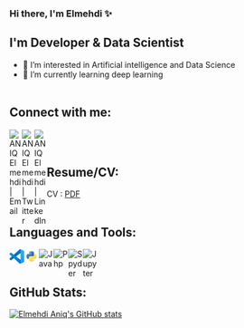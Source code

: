 ### Hi there, I'm Elmehdi ✨

## I'm Developer & Data Scientist

- 👀 I’m interested in Artificial intelligence and Data Science
- 🌱 I’m currently learning deep learning
<br><br>
## Connect with me:
<a href="mailto:aniq.elmehdi@gmail.com"><img alt="ANIQ Elmehdi | Email" src="https://camo.githubusercontent.com/598902b81c020e27505970e729fc974b79d83695c043123c9b4e05aeed2872f1/68747470733a2f2f75706c6f61642e77696b696d656469612e6f72672f77696b6970656469612f636f6d6d6f6e732f372f37652f476d61696c5f69636f6e5f253238323032302532392e737667" data-canonical-src="https://upload.wikimedia.org/wikipedia/commons/7/7e/Gmail_icon_%282020%29.svg" style="max-width:100%;" width="22px" align="left"></a>

<a href="http://twitter.com/elmehdianiq" rel="nofollow"><img alt="ANIQ Elmehdi | Twitter" src="https://user-images.githubusercontent.com/84931728/129571364-ee61cb83-2b23-4c1a-843e-c57e6962ec99.png" data-canonical-src="https://us-central1-iconscout-1539.cloudfunctions.net/iconscout-gcp-functions-production-download?name=twitter&amp;download=1&amp;url=https%3A%2F%2Fcdn.iconscout.com%2Ficon%2Ffree%2Fpng-24%2F83443.png&amp;width=24&amp;height=24" style="max-width:100%;" width="22px" align="left"></a>
      
<a href="https://www.linkedin.com/in/aniq-elmehdi/" rel="nofollow"><img alt="ANIQ Elmehdi | LinkedIn" src="https://user-images.githubusercontent.com/84931728/129571472-7d420fe7-598b-4fd7-88c1-240fae7c35f5.png" data-canonical-src="https://us-central1-iconscout-1539.cloudfunctions.net/iconscout-gcp-functions-production-download?name=linkedin&amp;download=1&amp;url=https%3A%2F%2Fcdn.iconscout.com%2Ficon%2Ffree%2Fpng-24%2F461814.png&amp;width=24&amp;height=24" style="max-width:100%;" width="22px" align="left"></a>
<br><br>
## Resume/CV:
   CV : <a href="https://github.com/elmehdi-aniq/elmehdi-aniq/files/7317920/cv.pdf" rel="nofollow">PDF</a>
<br><br>
## Languages and Tools:
<a target="_blank" rel="noopener noreferrer" href="https://raw.githubusercontent.com/github/explore/master/topics/visual-studio-code/visual-studio-code.png"><img alt="Visual Studio Code" src="https://raw.githubusercontent.com/github/explore/master/topics/visual-studio-code/visual-studio-code.png" style="max-width:100%;" width="26px" align="left"></a>

<a target="_blank" rel="noopener noreferrer" href="https://raw.githubusercontent.com/github/explore/master/topics/python/python.png"><img alt="Python" src="https://raw.githubusercontent.com/github/explore/master/topics/python/python.png" style="max-width:100%;" width="26px" align="left"></a>

<a target="_blank" rel="noopener noreferrer" href="https://raw.githubusercontent.com/github/explore/master/topics/python/python.png"><img alt="Java" src="https://user-images.githubusercontent.com/84931728/129572390-4499daa2-bc23-4819-bb46-a508e5ab2d21.png" style="max-width:100%;" width="26px" align="left"></a>
    
<a target="_blank" rel="noopener noreferrer" href="https://raw.githubusercontent.com/github/explore/master/topics/python/python.png"><img alt="Php" src="https://user-images.githubusercontent.com/84931728/129572539-d6ad7f7e-b878-4001-a8f7-a9608a06e71b.png" style="max-width:100%;" width="26px" align="left"></a>

<a target="_blank" rel="noopener noreferrer" href="https://raw.githubusercontent.com/github/explore/master/topics/python/python.png"><img alt="Spyder" src="https://user-images.githubusercontent.com/84931728/129572610-e27ee974-80b3-4e1b-a49b-499e049a9b66.png" style="max-width:100%;" width="26px" align="left"></a>

<a target="_blank" rel="noopener noreferrer" href="https://raw.githubusercontent.com/github/explore/master/topics/python/python.png"><img alt="Jupyter" src="https://user-images.githubusercontent.com/84931728/129572723-659edd74-7646-49c3-8a53-4f177bbca728.png" style="max-width:100%;" width="26px" align="left"></a>
<br><br>

## GitHub Stats:
[![Elmehdi Aniq's GitHub stats](https://github-readme-stats.vercel.app/api?username=elmehdi-aniq)](https://github.com/elmehdi-aniq/github-readme-stats)

<!---
elmehdi-aniq/elmehdi-aniq is a ✨ special ✨ repository because its `README.md` (this file) appears on your GitHub profile.
You can click the Preview link to take a look at your changes.
--->
